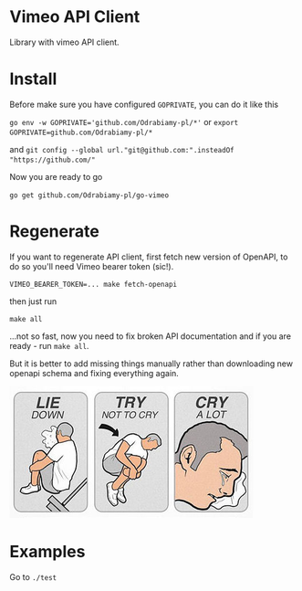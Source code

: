 # Vimeo API Client

Library with vimeo API client.

# Install

Before make sure you have configured `GOPRIVATE`, you can do it like this

`go env -w GOPRIVATE='github.com/Odrabiamy-pl/*'`
or
`export GOPRIVATE=github.com/Odrabiamy-pl/*`

and
`git config --global url."git@github.com:".insteadOf "https://github.com/"`

Now you are ready to go

`go get github.com/Odrabiamy-pl/go-vimeo`

# Regenerate

If you want to regenerate API client, first fetch new version of OpenAPI, to do so you'll need Vimeo bearer token (sic!).

```
VIMEO_BEARER_TOKEN=... make fetch-openapi
```

then just run

```
make all
```

...not so fast, now you need to fix broken API documentation and if you are ready - run `make all`.

But it is better to add missing things manually rather than downloading new openapi schema and fixing everything again.

![cry.jpg](cry.jpg)

# Examples

Go to `./test`